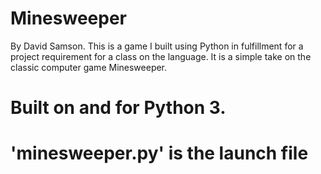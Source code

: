 #   Minesweeper
By David Samson.
This is a game I built using Python in fulfillment for a project requirement for a class on the language. It is a simple take on the classic computer game Minesweeper.
#   Built on and for Python 3. 
#   'minesweeper.py' is the launch file
